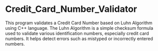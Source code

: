 # Credit_Card_Number_Validator
This program validates a Credit Card Number based on Luhn Algorithm using C++ language.
The Luhn Algorithm is a simple checksum formula used to validate various identification numbers, especially credit card numbers.
It helps detect errors such as mistyped or incorrectly entered numbers.
